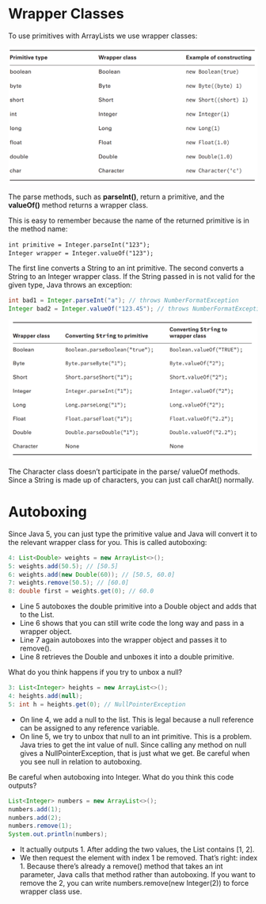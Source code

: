 # Wrapper Classes

To use primitives with ArrayLists we use  wrapper classes:

![Wrapper Classes](resources/wrapper.png)

The parse methods, such as **parseInt()**, return a primitive, and the **valueOf()** method returns a wrapper class. 

This is easy to remember because the name of the returned primitive is in the method name:

```int primitive = Integer.parseInt("123");```<br>
```Integer wrapper = Integer.valueOf("123");```

The first line converts a String to an int primitive. The second converts a String to an Integer wrapper class. If the String passed in is not valid for the given type, Java throws an exception:

```Java
int bad1 = Integer.parseInt("a"); // throws NumberFormatException
Integer bad2 = Integer.valueOf("123.45"); // throws NumberFormatException
```

![Wrapper Classes](resources/convert.png)

The Character class doesn’t participate in the parse/
valueOf methods. Since a String is made up of characters, you can just call charAt()
normally.

# Autoboxing 

Since Java 5, you can just type the primitive value and Java will convert it to the relevant wrapper class for you. This is called autoboxing:

```Java
4: List<Double> weights = new ArrayList<>();
5: weights.add(50.5); // [50.5]
6: weights.add(new Double(60)); // [50.5, 60.0]
7: weights.remove(50.5); // [60.0]
8: double first = weights.get(0); // 60.0
```

* Line 5 autoboxes the double primitive into a Double object and adds that to the List.
* Line 6 shows that you can still write code the long way and pass in a wrapper object.
* Line 7 again autoboxes into the wrapper object and passes it to remove().
* Line 8 retrieves the Double and unboxes it into a double primitive.

What do you think happens if you try to unbox a null?

```Java
3: List<Integer> heights = new ArrayList<>();
4: heights.add(null);
5: int h = heights.get(0); // NullPointerException
```

* On line 4, we add a null to the list. This is legal because a null reference can be assigned to any reference variable. 
* On line 5, we try to unbox that null to an int primitive. This is a problem. Java tries to get the int value of null. Since calling any method on null gives a NullPointerException, that is just what we get. Be careful when you see null in relation to autoboxing.

Be careful when autoboxing into Integer. What do you think this code outputs?

```Java
List<Integer> numbers = new ArrayList<>();
numbers.add(1);
numbers.add(2);
numbers.remove(1);
System.out.println(numbers);
```

* It actually outputs 1. After adding the two values, the List contains [1, 2].
* We then request the element with index 1 be removed. That’s right: index 1. Because there’s already a remove() method that takes an int parameter, Java calls that method rather than autoboxing. If you want to remove the 2, you can write numbers.remove(new Integer(2)) to force wrapper class use.